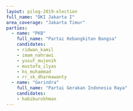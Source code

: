 ```yaml
---
layout: pileg-2019-election
full_name: "DKI Jakarta I"
area_coverage: "Jakarta Timur"
parties:
  - name: "PKB"
    full_name: "Partai Kebangkitan Bangsa"
    candidates:
    - ridwan_kamil
    - imam_nahrawi
    - yusuf_mujenih
    - mustofa_ilyas
    - hs_muhammad
    - rr_sk_dharmawanty
  - name: "Gerindra"
    full_name: "Partai Gerakan Indonesia Raya"
    candidates:
    - habiburokhman
---
```


